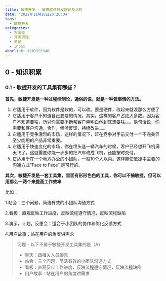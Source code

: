 ```yaml
---
title: 敏捷开发 - 敏捷软件开发理论及流程
date: '2022年11月18日20:26:04'
tags:
  - 敏捷开发
categories:
  - 方法论
  - 开发流程
  - 笔记
  - inbox
abbrlink: 4181991940
---
```


## 0 - 知识积累

### 0.1 - 敏捷开发的工具集有哪些？

**首先，敏捷开发是一种过程控制论，通俗的说，就是一种做事情的方法。**

1. 它适用于软件，因为软件是软的，可以改。要是硬件，改起来就没那么方便了
2. 它适用于客户不知道自己要啥的情况，其实，这样的客户占绝大多数。因为客户不知道要啥，所以你需要不断帮客户弄明白他到底想要啥。。。换句话说，你需要和客户沟通，合作，倾听反馈，持续改进。。。
3. 它适用于竞争激烈的市场，这样的情况下，赶在竞争对手前交付一个不完美但至少能用的产品非常重要。
4. 它适用于快速变化的市场，你在埋头造一辆汽车的时候，客户已经想开飞机满天飞了，这就需要你能一步步的把汽车改成飞机，还能按时交付。
5. 它适用于在一个地方办公的小团队，一般10个人以内。这样能使敏捷中主要的沟通方式“Face to Face” 是可行的。

**其次，敏捷开发是一套工具集，里面有形形色色的工具，你可以不搞敏捷，但可以用那么一两个来提高工作效率**

比如：

1.站会：三个问题，简洁有效的小团队沟通方式

2.看板：直观反映工作进度，反映流程遵守情况，反映流程缺陷

3.演示，计划，反思会：适合于小团队的协作和优化反馈方式

4.用户故事：站在用户的角度讲需求

>   习题 - 以下不属于敏捷开发工具集的是（A）
>
>   -   聊天：跟相关人员聊天
>   -   站会：三个问题，简洁有效的小团队沟通方式
>   -   看板：直观反应工作进度，反映流程遵守情况，反映流程缺陷
>   -   用户故事：站在用户的角度讲需求
